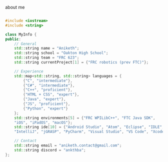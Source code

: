 <!--


### Hi there 👋
**ankthba/ankthba** is a ✨ _special_ ✨ repository because its `README.md` (this file) appears on your GitHub profile.

Here are some ideas to get you started:

- 🔭 I’m currently working on ...
- 🌱 I’m currently learning ...
- 👯 I’m looking to collaborate on ...
- 🤔 I’m looking for help with ...
- 💬 Ask me about ...
- 📫 How to reach me: ...
- 😄 Pronouns: ...
- ⚡ Fun fact: ...

### Hi there ✌🏻
- 🔭 I’m currently working on FRC robotics projects (prev FTC)
  - FRC WPILibC++ (competent)
  - FTC Java SDK (proficient)
- 💻 I have experience in:
  -  Java (expert)
  -  C (competent)
  -  C# (competent)
  -  C++ (proficient)
  -  Python (expert)
  -  JS (proficient)
  -  HTML + CSS (expert)
  -  Swift (novice)
- 🌱 I'm currently improving:
  - Swift skills
- 📫 How to reach me:
  - aniketh.contact@gmail.com

-->

<!--![25](https://github.com/ankthba/ankthba/assets/87498209/91a85bac-f3d4-43ca-9d93-acf5eb9c379d)-->

about me

```c++

#include <iostream>
#include <string>

class MyInfo {
public:
    // General
    std::string name = "Aniketh";
    std::string school = "Oakton High School";
    std::string team = "FRC 623";
    std::string currentProject[1] = {"FRC robotics (prev FTC)"};

    // Experience
    std::map<std::string, std::string> languages = {
        {"C", "intermediate"},
        {"C#", "intermediate"},
        {"C++", "proficient"},
        {"HTML + CSS", "expert"},
        {"Java", "expert"},
        {"JS", "proficient"},
        {"Python", "expert"}
    };
    std::string environments[5] = {"FRC WPILibC++", "FTC Java SDK",
    "iOS", "iPadOS", "macOS"};
    std::string ide[10] = {"Android Studio", "Atom", "Eclipse", "IDLE",
    "IntelliJ", "jGRASP", "PyCharm", "Visual Studio", "VS Code", "Xcode"};

    // Contact
    std::string email = "aniketh.contact@gmail.com";
    std::string discord = "ankthba";
};
```

